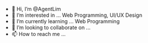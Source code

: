 - 👋 Hi, I’m @AgentLim
- 👀 I’m interested in ... Web Programming, UI/UX Design
- 🌱 I’m currently learning ... Web Programming
- 💞️ I’m looking to collaborate on ...
- 📫 How to reach me ...

<!---
AgentLim/AgentLim is a ✨ special ✨ repository because its `README.md` (this file) appears on your GitHub profile.
You can click the Preview link to take a look at your changes.
--->
